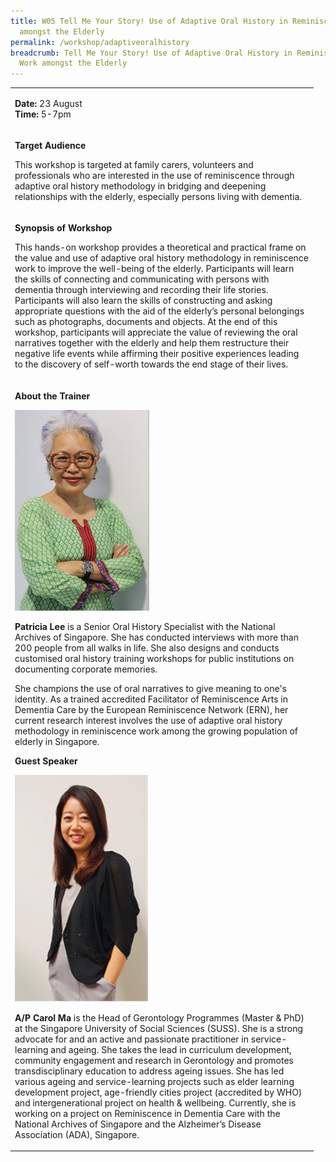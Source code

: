 ```yaml
---
title: W05 Tell Me Your Story! Use of Adaptive Oral History in Reminiscence Work
  amongst the Elderly
permalink: /workshop/adaptiveoralhistory
breadcrumb: Tell Me Your Story! Use of Adaptive Oral History in Reminiscence
  Work amongst the Elderly
---
```


<table>
<tbody>
<tr>
<td width="471">
<p><strong>Date: </strong>23 August
	<br><strong>Time: </strong>5-7pm 

<tr>
<td width="471">
<p><strong>Target Audience</strong></p>
<p>This workshop is targeted at family carers, volunteers and professionals who are interested in the use of reminiscence through adaptive oral history methodology in bridging and deepening relationships with the elderly, especially persons living with dementia. </p>
</td>
</tr>
<tr>
<td width="471">
<p><strong>Synopsis of Workshop</strong></p>
<p>This hands-on workshop provides a theoretical and practical frame on the value and use of adaptive oral history methodology in reminiscence work to improve the well-being of the elderly. Participants will learn the skills of connecting and communicating with persons with dementia through interviewing and recording their life stories. Participants will also learn the skills of constructing and asking appropriate questions with the aid of the elderly’s personal belongings such as photographs, documents and objects. At the end of this workshop, participants will appreciate the value of reviewing the oral narratives together with the elderly and help them restructure their negative life events while affirming their positive experiences leading to the discovery of self-worth towards the end stage of their lives. </p>
</td>
</tr>
<tr>
<td width="471">
<p><strong>About the Trainer</strong></p>
<img src="/images/patricialee.png" alt="Patricia Lee" style="width:215px;" /> 
<p><strong>Patricia Lee</strong> is a Senior Oral History Specialist with the National Archives of Singapore. She has conducted interviews with more than 200 people from all walks in life.  She also designs and conducts customised oral history training workshops for public institutions on documenting corporate memories. </p>
	
<p>She champions the use of oral narratives to give meaning to one's identity.  As a trained accredited Facilitator of Reminiscence Arts in Dementia Care by the European Reminiscence Network (ERN), her current research interest involves the use of adaptive oral history methodology in reminiscence work among the growing population of elderly in Singapore.  </p>

		
<p><b>Guest Speaker</b></p>

<img src="/images/CarolMa.png" alt="CarolMa" style="width:215px;" /> 
	
<p><strong>A/P Carol Ma </strong> is the Head of Gerontology Programmes (Master & PhD) at the Singapore University of Social Sciences (SUSS). She is a strong advocate for and an active and passionate practitioner in service-learning and ageing. She takes the lead in curriculum development, community engagement and research in Gerontology and promotes transdisciplinary education to address ageing issues.  She has led various ageing and service-learning projects such as elder learning development project, age-friendly cities project (accredited by WHO) and intergenerational project on health & wellbeing. Currently, she is working on a project on Reminiscence in Dementia Care with the National Archives of Singapore and the Alzheimer’s Disease Association (ADA), Singapore.</p>	
</td>
</tr>